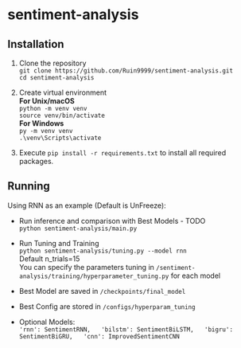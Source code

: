 # sentiment-analysis
## Installation
1. Clone the repository  
   `git clone https://github.com/Ruin9999/sentiment-analysis.git`  
   `cd sentiment-analysis`

3. Create virtual environment  
   **For Unix/macOS**  
   `python -m venv venv`  
   `source venv/bin/activate`  
   **For Windows**  
   `py -m venv venv`  
   `.\venv\Scripts\activate`

4. Execute `pip install -r requirements.txt` to install all required packages.

## Running
Using RNN as an example (Default is UnFreeze):

* Run inference and comparison with Best Models - TODO  
  `python sentiment-analysis/main.py`

* Run Tuning and Training  
  `python sentiment-analysis/tuning.py --model rnn`  
  Default n_trials=15  
  You can specify the parameters tuning in `/sentiment-analysis/training/hyperparameter_tuning.py` for each model

* Best Model are saved in `/checkpoints/final_model`

* Best Config are stored in `/configs/hyperparam_tuning`

* Optional Models:  
  `'rnn': SentimentRNN,  
  'bilstm': SentimentBiLSTM,  
  'bigru': SentimentBiGRU,  
  'cnn': ImprovedSentimentCNN`
